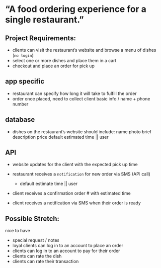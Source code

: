 # “A food ordering experience for a single restaurant.”


## Project Requirements:

- clients can visit the restaurant’s website and browse a menu of dishes (`no login`)
- select one or more dishes and place them in a cart
- checkout and place an order for pick up

## app specific
- restaurant can specify how long it will take to fulfill the order
- order once placed, need to collect client basic info / name + phone number

## database
- dishes on the restaurant’s website should include:
  name
  photo
  brief description
  price
  default estimated time || user

## API
- website updates for the client with the expected pick up time
- restaurant receives a `notification` for new order via SMS (API call)
  - default estimate time || user

- client receives a confirmation order # with estimated time
- client receives a notification via SMS when their order is ready


## Possible Stretch:

nice to have
- special request  / notes
- loyal clients can log in to an account to place an order
- clients can log in to an account to pay for their order
- clients can rate the dish
- clients can rate their transaction

